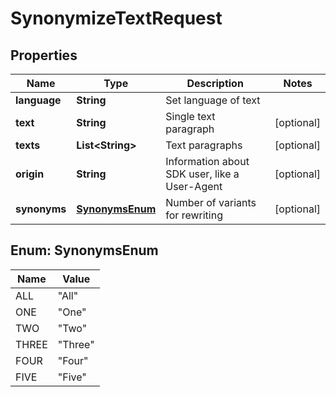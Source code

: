 

# SynonymizeTextRequest


## Properties

| Name | Type | Description | Notes |
|------------ | ------------- | ------------- | -------------|
|**language** | **String** | Set language of text |  |
|**text** | **String** | Single text paragraph |  [optional] |
|**texts** | **List&lt;String&gt;** | Text paragraphs |  [optional] |
|**origin** | **String** | Information about SDK user, like a User-Agent |  [optional] |
|**synonyms** | [**SynonymsEnum**](#SynonymsEnum) | Number of variants for rewriting |  [optional] |



## Enum: SynonymsEnum

| Name | Value |
|---- | -----|
| ALL | &quot;All&quot; |
| ONE | &quot;One&quot; |
| TWO | &quot;Two&quot; |
| THREE | &quot;Three&quot; |
| FOUR | &quot;Four&quot; |
| FIVE | &quot;Five&quot; |



